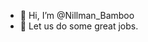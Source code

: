 - 👋 Hi, I’m @Nillman_Bamboo
- 🌱 Let us do some great jobs.

<!---
Nillman_Bamboo/Nillman_Bamboo is a ✨ special ✨ repository because its `README.md` (this file) appears on your GitHub profile.
You can click the Preview link to take a look at your changes.
--->
